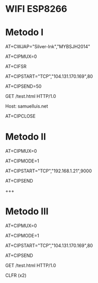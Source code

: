 WIFI ESP8266
===

Metodo I
=====
AT+CWJAP="Silver-Ink","MYBSJH2014"

AT+CIPMUX=0

AT+CIFSR

AT+CIPSTART="TCP","104.131.170.169",80

AT+CIPSEND=50

GET /test.html HTTP/1.0

Host: samuelluis.net

AT+CIPCLOSE

Metodo II
=====
AT+CIPMUX=0

AT+CIPMODE=1

AT+CIPSTART="TCP","192.168.1.21",9000

AT+CIPSEND

+++

Metodo III
=====
AT+CIPMUX=0

AT+CIPMODE=1

AT+CIPSTART="TCP","104.131.170.169",80

AT+CIPSEND

GET /test.html HTTP/1.0

CLFR (x2)
